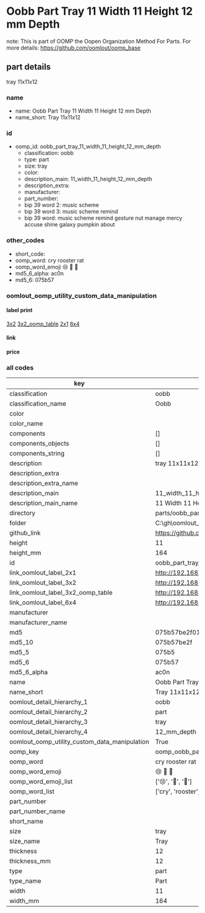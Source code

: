 # Oobb Part Tray 11 Width 11 Height 12 mm Depth  

note: This is part of OOMP the Oopen Organization Method For Parts. For more details: https://github.com/oomlout/oomp_base

##  part details
  



tray 11x11x12



### name
* name: Oobb Part Tray 11 Width 11 Height 12 mm Depth
* name_short: Tray 11x11x12 
### id
* oomp_id: oobb_part_tray_11_width_11_height_12_mm_depth
  * classification: oobb
  * type: part
  * size: tray
  * color: 
  * description_main: 11_width_11_height_12_mm_depth
  * description_extra: 
  * manufacturer: 
  * part_number: 
  * bip 39 word 2: music scheme
  * bip 39 word 3: music scheme remind
  * bip 39 word: music scheme remind gesture nut manage mercy accuse shine galaxy pumpkin about

### other_codes
* short_code: 
* oomp_word: cry rooster rat
* oomp_word_emoji :cry: :rooster: :rat:
* md5_6_alpha: ac0n
* md5_6: 075b57






### oomlout_oomp_utility_custom_data_manipulation
#### label print
[3x2](http://192.168.1.245:1112/?label=oomp%20ac0n)
[3x2_oomp_table](http://192.168.1.108:1112/?label=oomp%20ac0n)
[2x1](http://192.168.1.242:1112/?label=oomp%20ac0n)
[6x4](http://192.168.1.55:1112/?label=oomp%20ac0n)    

#### link

                              

#### price







### all codes 
| key | value |  
| --- | --- |  
| classification | oobb |  
| classification_name | Oobb |  
| color |  |  
| color_name |  |  
| components | [] |  
| components_objects | [] |  
| components_string | [] |  
| description | tray 11x11x12 |  
| description_extra |  |  
| description_extra_name |  |  
| description_main | 11_width_11_height_12_mm_depth |  
| description_main_name | 11 Width 11 Height 12 mm Depth |  
| directory | parts/oobb_part_tray_11_width_11_height_12_mm_depth |  
| folder | C:\gh\oomlout_oobb_version_4_generated_parts\parts\oobb_part_tray_11_width_11_height_12_mm_depth |  
| github_link | https://github.com/oomlout/oomlout_oomp_part_src/tree/main/parts/oobb_part_tray_11_width_11_height_12_mm_depth |  
| height | 11 |  
| height_mm | 164 |  
| id | oobb_part_tray_11_width_11_height_12_mm_depth |  
| link_oomlout_label_2x1 | http://192.168.1.242:1112/?label=oomp%20ac0n |  
| link_oomlout_label_3x2 | http://192.168.1.245:1112/?label=oomp%20ac0n |  
| link_oomlout_label_3x2_oomp_table | http://192.168.1.108:1112/?label=oomp%20ac0n |  
| link_oomlout_label_6x4 | http://192.168.1.55:1112/?label=oomp%20ac0n |  
| manufacturer |  |  
| manufacturer_name |  |  
| md5 | 075b57be2f01b16a1bcbd6176bb02c8f |  
| md5_10 | 075b57be2f |  
| md5_5 | 075b5 |  
| md5_6 | 075b57 |  
| md5_6_alpha | ac0n |  
| name | Oobb Part Tray 11 Width 11 Height 12 mm Depth |  
| name_short | Tray 11x11x12  |  
| oomlout_detail_hierarchy_1 | oobb |  
| oomlout_detail_hierarchy_2 | part |  
| oomlout_detail_hierarchy_3 | tray |  
| oomlout_detail_hierarchy_4 | 12_mm_depth |  
| oomlout_oomp_utility_custom_data_manipulation | True |  
| oomp_key | oomp_oobb_part_tray_11_width_11_height_12_mm_depth |  
| oomp_word | cry rooster rat |  
| oomp_word_emoji | :cry: :rooster: :rat: |  
| oomp_word_emoji_list | [':cry:', ':rooster:', ':rat:'] |  
| oomp_word_list | ['cry', 'rooster', 'rat'] |  
| part_number |  |  
| part_number_name |  |  
| short_name |  |  
| size | tray |  
| size_name | Tray |  
| thickness | 12 |  
| thickness_mm | 12 |  
| type | part |  
| type_name | Part |  
| width | 11 |  
| width_mm | 164 |  
